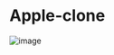 # Apple-clone
![image](https://github.com/user-attachments/assets/7d44415e-a012-4d73-aea2-72c7bc760f40)
